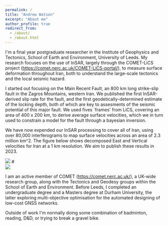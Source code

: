 ```yaml
---
permalink: /
title: "Andrew Watson"
excerpt: "About me"
author_profile: true
redirect_from: 
  - /about/
  - /about.html
---
```


I'm a final year postgraduate researcher in the Institute of Geophysics and Tectonics, School of Earth and Environment, University of Leeds. My research focuses on the use of InSAR, largely through the COMET-LiCS project (https://comet.nerc.ac.uk/COMET-LiCS-portal/), to measure surface deformation throughout Iran, both to understand the large-scale tectonics and the local seismic hazard.

I started out focusing on the Main Recent Fault, an 800 km long strike-slip fault in the Zagros Mountains, western Iran. We published the first InSAR-derived slip rate for the fault, and the first geodetically-determined estimate of the locking depth, both of which are key to assesments of the seismic potential of this major fault. We used fives `frames' from LiCS, covering an area of 400 x 200 km, to derive average surface velocities, which we in turn used to constrain a model for the fault through a bayesian inversion.

We have now expended our InSAR processing to cover all of Iran, using over 80,000 interferograms to map surface velocities across an area of 2.3 million km^2. The figure below shows decomposed East and Vertical velocities for Iran at a 1 km resolution. We aim to publish these results in 2023.

![](https://github.com/andwatson/andwatson.github.io/tree/master/images/decomp_east_up.png)
#<img src="https://github.com/andwatson/andwatson.github.io/tree/master/images/decomp_east_up.png" style="display: block; margin: auto;" />

I am an active member of COMET (https://comet.nerc.ac.uk/), a UK-wide research group, along with the Tectonics and Geodesy groups within the School of Earth and Environment. Before Leeds, I completed an undergraduate degree and a Masters degree at Durham University, the latter exploring multi-objective optimisation for the automated designing of low-cost GNSS networks.

Outside of work I'm normally doing some combination of badminton, reading, D&D, or trying to break a gravel bike.
